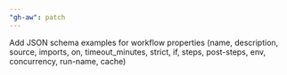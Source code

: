 ```yaml
---
"gh-aw": patch
---
```


Add JSON schema examples for workflow properties (name, description, source, imports, on, timeout_minutes, strict, if, steps, post-steps, env, concurrency, run-name, cache)
